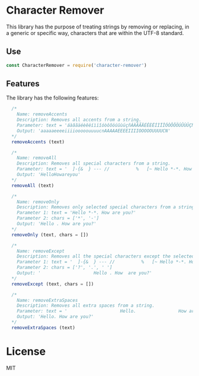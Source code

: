 # Character Remover

This library has the purpose of treating strings by removing or replacing, in a generic or specific way, characters that are within the UTF-8 standard.

## Use

```javascript
const CharacterRemover = require('character-remover') 
```

## Features

The library has the following features:

```javascript
  /*
    Name: removeAccents
    Description: Removes all accents from a string.
    Parameter: text = 'áàâãäéèêëíìïîóòôõöúûùüçñÁÀÂÃÄÉÊÈËÍÌÏÎÓÒÔÕÖÚÛÙÜÇÑ'
    Output: 'aaaaaeeeeiiiiooooouuuucnAAAAAEEEEIIIIOOOOOUUUUCN'
  */
  removeAccents (text)

  /*
    Name: removeAll
    Description: Removes all special characters from a string.
    Parameter: text = '  ]-{&  } --- //          %   [~ Hello *-*. How {[ are you?'
    Output: 'HelloHowareyou'
  */
  removeAll (text)

  /*
    Name: removeOnly
    Description: Removes only selected special characters from a string.
    Parameter 1: text = 'Hello *-*. How are you?'
    Parameter 2: chars = ['*', '-']
    Output: 'Hello . How are you?'
  */
  removeOnly (text, chars = [])

  /*
    Name: removeExcept
    Description: Removes all the special characters except the selected ones from a string.
    Parameter 1: text = '  ]-{&  } --- //          %   [~ Hello *-*. How {[ are you?'
    Parameter 2: chars = ['?', '.', ' ']
    Output: '                    Hello . How  are you?'
  */
  removeExcept (text, chars = [])

  /*
    Name: removeExtraSpaces
    Description: Removes all extra spaces from a string.
    Parameter: text = '                    Hello.                How are      you?'
    Output: 'Hello. How are you?'
  */
  removeExtraSpaces (text)
```

# License

MIT
